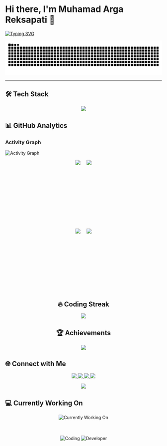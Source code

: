 # Hi there, I'm Muhamad Arga Reksapati 👋

[![Typing SVG](https://readme-typing-svg.demolab.com?font=Fira+Code&pause=1000&color=00F728&width=435&lines=Full+Stack+Developer;Open+Source+Contributor;Tech+Enthusiast)](https://git.io/typing-svg)

<div align="center">
  <!-- Gunakan elemen picture untuk mendukung mode gelap dan terang -->
  <picture>
    <source media="(prefers-color-scheme: dark)" srcset="https://raw.githubusercontent.com/areksaxyz/areksaxyz/output/github-contribution-grid-snake-dark.svg" />
    <source media="(prefers-color-scheme: light)" srcset="https://raw.githubusercontent.com/areksaxyz/areksaxyz/output/github-contribution-grid-snake.svg" />
    <img alt="GitHub Snake Animation" src="https://raw.githubusercontent.com/areksaxyz/areksaxyz/output/github-contribution-grid-snake.svg" />
  </picture>
</div>

---

## 🛠 Tech Stack

<p align="center">
  <!-- Tambahkan ikon Java di awal -->
  <img src="https://skillicons.dev/icons?i=java,js,ts,nodejs,react,nextjs,py,django,aws,docker,postgres,mongodb,redis,git,github,linux,vscode,figma&perline=8" />
</p>

## 📊 GitHub Analytics

### Activity Graph
![Activity Graph](https://github-readme-activity-graph.vercel.app/graph?username=areksaxyz&theme=react-dark&hide_border=true&area=true&custom_title=Contribution%20Timeline&color=00F728&line=00F728&point=FFFFFF)

<div align="center">
  <div style="display: flex; gap: 20px; justify-content: center">
    <img src="https://github-profile-summary-cards.vercel.app/api/cards/repos-per-language?username=areksaxyz&theme=github_dark" height="200" />
    <img src="https://github-profile-summary-cards.vercel.app/api/cards/most-commit-language?username=areksaxyz&theme=github_dark" height="200" />
  </div>
  
  <div style="display: flex; gap: 20px; justify-content: center; margin-top: 20px">
    <img src="https://github-profile-summary-cards.vercel.app/api/cards/stats?username=areksaxyz&theme=github_dark" height="200" />
    <img src="https://github-profile-summary-cards.vercel.app/api/cards/productive-time?username=areksaxyz&theme=github_dark&utcOffset=8" height="200" />
  </div>
</div>

<div align="center">
  <h2>🔥 Coding Streak</h2>
  <img src="https://github-readme-streak-stats.herokuapp.com?user=areksaxyz&theme=neon-dark&hide_border=true&date_format=M%20j%5B%2C%20Y%5D&background=000000&stroke=00F728&ring=00F728&fire=00F728&currStreakLabel=00F728&sideNums=00F728&sideLabels=00F728" height="220" />
  
  <h2>🏆 Achievements</h2>
  <img src="https://github-profile-trophy.vercel.app/?username=areksaxyz&theme=onedark&no-frame=false&margin-w=15&row=2&column=5" height="220" />
</div>

## 🌐 Connect with Me

<p align="center">
  <a href="https://www.linkedin.com/in/muhamad-arga-reksapati-695a67323/">
    <img src="https://img.shields.io/badge/LinkedIn-0077B5?style=for-the-badge&logo=linkedin&logoColor=white" />
  </a>
  <a href="mailto:m.argareksapati21@gmail.com">
    <img src="https://img.shields.io/badge/Gmail-D14836?style=for-the-badge&logo=gmail&logoColor=white" />
  </a>
  <a href="https://instagram.com/argareksapati">
    <img src="https://img.shields.io/badge/Instagram-E4405F?style=for-the-badge&logo=instagram&logoColor=white" />
  </a>
  <a href="https://api.whatsapp.com/send?phone=6281818266692">
    <img src="https://img.shields.io/badge/WhatsApp-25D366?style=for-the-badge&logo=whatsapp&logoColor=white" />
  </a>
</p>

<div align="center">
  <img src="https://komarev.com/ghpvc/?username=areksaxyz&style=for-the-badge&color=00F728" />
</div>

## 💻 Currently Working On

<div align="center">
  <img src="https://readme-typing-svg.demolab.com?font=Fira+Code&pause=1000&color=00F728&width=435&lines=Exploring+new+technologies;Learning+Advanced+DevOps;Improving+Open+Source+Projects" alt="Currently Working On" />
</div>

<div style="margin-top:50px" align="center">
  <img alt="Coding" height="180" src="https://media.giphy.com/media/qgQUggAC3Pfv687qPC/giphy.gif" />
  <img alt="Developer" height="180" src="https://media.giphy.com/media/ZVik7pBtu9dNS/giphy.gif" />
</div>
